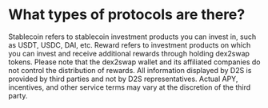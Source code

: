 # What types of protocols are there?
Stablecoin refers to stablecoin investment products you can invest in, such as USDT, USDC, DAI, etc.
Reward refers to investment products on which you can invest and receive additional rewards through holding dex2swap tokens. Please note that the dex2swap wallet and its affiliated companies do not control the distribution of rewards. All information displayed by D2S is provided by third parties and not by D2S representatives. Actual APY, incentives, and other service terms may vary at the discretion of the third party.
